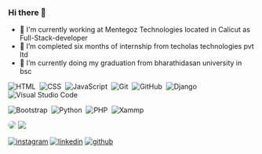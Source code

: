### Hi there 👋


- 🔭 I'm currently working at Mentegoz Technologies located in Calicut as Full-Stack-developer
- 🔭 I’m completed  six months of internship from techolas technologies pvt ltd
- 🌱 I’m currently doing my graduation from bharathidasan university in bsc







![HTML](https://img.shields.io/badge/-HTML-ccc?style=flat&logo=HTML5)&nbsp;
![CSS](https://img.shields.io/badge/-CSS-ccc?style=flat&logo=CSS3&logoColor=1572B6)&nbsp;
![JavaScript](https://img.shields.io/badge/-JavaScript-999?style=flat&logo=javascript)&nbsp;
![Git](https://img.shields.io/badge/-Git-ccc?style=flat&logo=git&logoColor=red)&nbsp;
![GitHub](https://img.shields.io/badge/-GitHub-ccc?style=flat&logo=github&logoColor=black)&nbsp;
![Django](https://img.shields.io/badge/-GitHub-ccc?style=flat&logo=django&logoColor=bluedark)&nbsp;
![Visual Studio Code](https://img.shields.io/badge/-V%20S%20Code-ccc?style=flat&logo=visual-studio-code&logoColor=blue)&nbsp;


![Bootstrap](https://img.shields.io/badge/-bootstrap-ccc?style=flat&logo=bootstrap&logoColor=blue)&nbsp;
![Python](https://img.shields.io/badge/-python-ccc?style=flat&logo=python&logoColor=blue)&nbsp;
![PHP](https://img.shields.io/badge/-PHP-ccc?style=flat&logo=php&logoColor=bluedark)&nbsp;
![Xammp](https://img.shields.io/badge/-Xampp-ccc?style=flat&logo=Xampp&logoColor=#FB7923)&nbsp;








<img style="border-radius: 50%;" src="https://github-readme-stats.vercel.app/api?username=adil-shabab&show_icons=true&theme=radical" />
<img src="https://github-readme-stats.vercel.app/api/top-langs/?username=adil-shabab&layout=compact" />


  
    

    


<a href="https://www.instagram.com/adil___shabab_/" >![instagram](https://user-images.githubusercontent.com/101416092/184023499-e626622a-9f13-44f5-bce5-cd546e995166.png)</a>
<a href="https://www.linkedin.com/in/adil-shabab-1948b2233/" >![linkedin](https://user-images.githubusercontent.com/101416092/184024571-46ac68aa-eb3a-4476-b06c-90e7017f280a.png)</a>
<a  href="https://github.com/adil-shabab" >![github](https://user-images.githubusercontent.com/101416092/184024902-37af6ead-6ed5-44e5-8496-642653831c70.png)</a>
    
